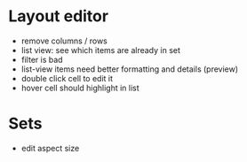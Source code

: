 
Layout editor
=============
- remove columns / rows
- list view: see which items are already in set
- filter is bad
- list-view items need better formatting and details (preview)
- double click cell to edit it
- hover cell should highlight in list

Sets
====
- edit aspect size